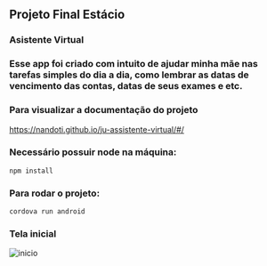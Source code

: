 ## Projeto Final Estácio

### Asistente Virtual 

### Esse app foi criado com intuito de ajudar minha mãe nas tarefas simples do dia a dia, como lembrar as datas de vencimento das contas, datas de seus exames e etc.

### Para visualizar a documentação do projeto

<https://nandoti.github.io/ju-assistente-virtual/#/>

### Necessário possuir node na máquina:

```
npm install
```
### Para rodar o projeto:
```
cordova run android
```

### Tela inicial

![inicio](https://user-images.githubusercontent.com/73204469/199310332-888787f1-b4f3-4ebb-9242-c06b37673d5e.jpg)


